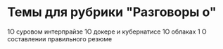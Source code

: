 # Темы для рубрики "Разговоры о"

1О суровом интерпрайзе
1О докере и кубернатисе
1О облаках
1 О составлении правильного резюме
